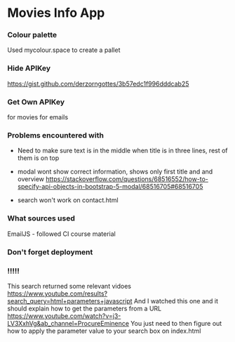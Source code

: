 # Movies Info App

### Colour palette
Used mycolour.space to create a pallet

### Hide APIKey
https://gist.github.com/derzorngottes/3b57edc1f996dddcab25

### Get Own APIKey

for movies
for emails

### Problems encountered with

* Need to make sure text is in the middle when title is in three lines, rest of them is on top


* modal wont show correct information, shows only first title and and overview
https://stackoverflow.com/questions/68516552/how-to-specify-api-objects-in-bootstrap-5-modal/68516705#68516705


* search won't work on contact.html


### What sources used

EmailJS - followed CI course material




### Don't forget deployment


### !!!!!

This search returned some relevant vidoes https://www.youtube.com/results?search_query=html+parameters+javascript
And I watched this one and it should explain how to get the parameters from a URL https://www.youtube.com/watch?v=j3-LV3XxhVg&ab_channel=ProcureEminence
You just need to then figure out how to apply the parameter value to your search box on index.html